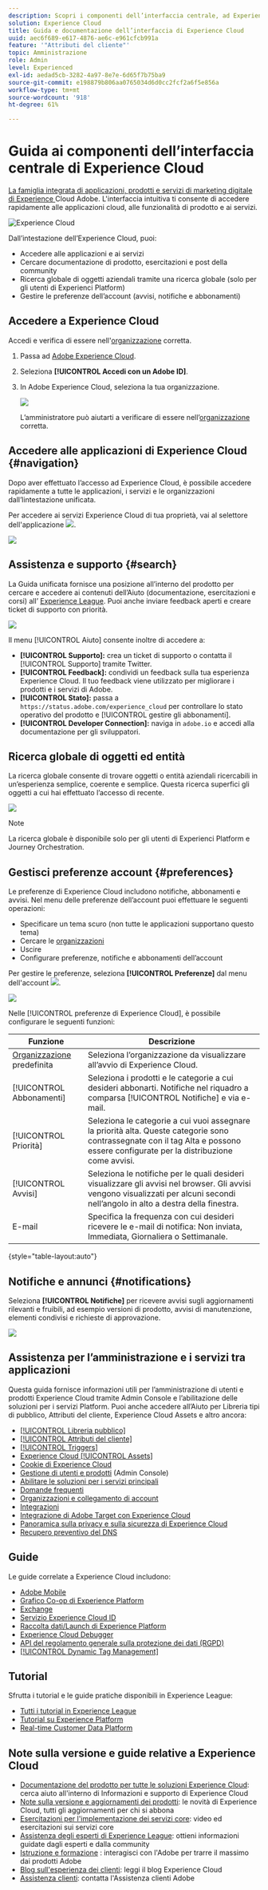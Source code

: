 ```yaml
---
description: Scopri i componenti dell’interfaccia centrale, ad Experience Cloud. Questa guida include l'amministrazione di utenti e prodotti nell'Admin Console, l'abilitazione di applicazioni per i servizi di Experience Cloud, e aiuto su Libreria tipi di pubblico, Attributi del cliente, Risorse di Experience Cloud e altro ancora.
solution: Experience Cloud
title: Guida e documentazione dell’interfaccia di Experience Cloud
uuid: aec6f689-e617-4876-ae6c-e961cfcb991a
feature: '"Attributi del cliente"'
topic: Amministrazione
role: Admin
level: Experienced
exl-id: aedad5cb-3282-4a97-8e7e-6d65f7b75ba9
source-git-commit: e198879b806aa0765034d6d0cc2fcf2a6f5e856a
workflow-type: tm+mt
source-wordcount: '918'
ht-degree: 61%

---
```


# Guida ai componenti dell’interfaccia centrale di Experience Cloud

[La famiglia integrata di applicazioni, prodotti e servizi di marketing digitale di Experience ](https://experience.adobe.com) Cloud Adobe. L&#39;interfaccia intuitiva ti consente di accedere rapidamente alle applicazioni cloud, alle funzionalità di prodotto e ai servizi.

![Experience Cloud](assets/landing.png)

Dall’intestazione dell’Experience Cloud, puoi:

* Accedere alle applicazioni e ai servizi
* Cercare documentazione di prodotto, esercitazioni e post della community
* Ricerca globale di oggetti aziendali tramite una ricerca globale (solo per gli utenti di Experienci Platform)
* Gestire le preferenze dell’account (avvisi, notifiche e abbonamenti)

## Accedere a Experience Cloud

Accedi e verifica di essere nell&#39;[organizzazione](organizations.md) corretta.

1. Passa ad [Adobe Experience Cloud](https://experience.adobe.com).
1. Seleziona **[!UICONTROL Accedi con un Adobe ID]**.
1. In Adobe Experience Cloud, seleziona la tua organizzazione.

   ![](assets/organizations-menu.png)

   L’amministratore può aiutarti a verificare di essere nell’[organizzazione](organizations.md) corretta.

## Accedere alle applicazioni di Experience Cloud {#navigation}

Dopo aver effettuato l’accesso ad Experience Cloud, è possibile accedere rapidamente a tutte le applicazioni, i servizi e le organizzazioni dall’lintestazione unificata.

Per accedere ai servizi Experience Cloud di tua proprietà, vai al selettore dell&#39;applicazione ![](assets/menu-icon.png).

![](assets/platform-core-services.png)

## Assistenza e supporto {#search}

La Guida unificata fornisce una posizione all’interno del prodotto per cercare e accedere ai contenuti dell’Aiuto (documentazione, esercitazioni e corsi) all’ [Experience League](https://experienceleague.adobe.com/?lang=it#home). Puoi anche inviare feedback aperti e creare ticket di supporto con priorità.

![](assets/search-menu.png)

Il menu [!UICONTROL Aiuto] consente inoltre di accedere a:

* **[!UICONTROL Supporto]:** crea un ticket di supporto o contatta il [!UICONTROL Supporto] tramite Twitter.
* **[!UICONTROL Feedback]:** condividi un feedback sulla tua esperienza Experience Cloud. Il tuo feedback viene utilizzato per migliorare i prodotti e i servizi di Adobe.
* **[!UICONTROL Stato]:** passa a `https://status.adobe.com/experience_cloud` per controllare lo stato operativo del prodotto e [!UICONTROL gestire gli abbonamenti].
* **[!UICONTROL Developer Connection]:** naviga in `adobe.io` e accedi alla documentazione per gli sviluppatori.

## Ricerca globale di oggetti ed entità

La ricerca globale consente di trovare oggetti o entità aziendali ricercabili in un’esperienza semplice, coerente e semplice. Questa ricerca superfici gli oggetti a cui hai effettuato l’accesso di recente.

![](assets/platform-search.png)

>[!NOTE]
>
>La ricerca globale è disponibile solo per gli utenti di Experienci Platform e Journey Orchestration.

## Gestisci preferenze account {#preferences}

Le preferenze di Experience Cloud includono notifiche, abbonamenti e avvisi. Nel menu delle preferenze dell’account puoi effettuare le seguenti operazioni:

* Specificare un tema scuro (non tutte le applicazioni supportano questo tema)
* Cercare le [organizzazioni](organizations.md)
* Uscire
* Configurare preferenze, notifiche e abbonamenti dell’account

Per gestire le preferenze, seleziona **[!UICONTROL Preferenze]** dal menu dell&#39;account ![](assets/preferences-icon-sm.png).

![](assets/preferences-page.png)

Nelle [!UICONTROL preferenze di Experience Cloud], è possibile configurare le seguenti funzioni:

| Funzione | Descrizione |
|--- |--- |
| [Organizzazione](organizations.md) predefinita | Seleziona l’organizzazione da visualizzare all’avvio di Experience Cloud. |
| [!UICONTROL Abbonamenti] | Seleziona i prodotti e le categorie a cui desideri abbonarti. Notifiche nel riquadro a comparsa [!UICONTROL Notifiche] e via e-mail. |
| [!UICONTROL Priorità] | Seleziona le categorie a cui vuoi assegnare la priorità alta. Queste categorie sono contrassegnate con il tag Alta e possono essere configurate per la distribuzione come avvisi. |
| [!UICONTROL Avvisi] | Seleziona le notifiche per le quali desideri visualizzare gli avvisi nel browser. Gli avvisi vengono visualizzati per alcuni secondi nell’angolo in alto a destra della finestra. |
| E-mail | Specifica la frequenza con cui desideri ricevere le e-mail di notifica: Non inviata, Immediata, Giornaliera o Settimanale. |

{style=&quot;table-layout:auto&quot;}

## Notifiche e annunci {#notifications}

Seleziona **[!UICONTROL Notifiche]** per ricevere avvisi sugli aggiornamenti rilevanti e fruibili, ad esempio versioni di prodotto, avvisi di manutenzione, elementi condivisi e richieste di approvazione.

![](assets/notifications-menu-small.png)

## Assistenza per l’amministrazione e i servizi tra applicazioni

Questa guida fornisce informazioni utili per l’amministrazione di utenti e prodotti Experience Cloud tramite Admin Console e l’abilitazione delle soluzioni per i servizi Platform. Puoi anche accedere all’Aiuto per Libreria tipi di pubblico, Attributi del cliente, Experience Cloud Assets e altro ancora:

* [[!UICONTROL Libreria pubblico]](audience-library.md)
* [[!UICONTROL Attributi del cliente]](attributes.md)
* [[!UICONTROL Triggers]](triggers.md)
* [Experience Cloud [!UICONTROL Assets]](experience-cloud-assets.md)
* [Cookie di Experience Cloud](cookies-privacy.md)
* [Gestione di utenti e prodotti](admin-getting-started.md) (Admin Console)
* [Abilitare le soluzioni per i servizi principali](core-services.md)
* [Domande frequenti](admin-getting-started.md)
* [Organizzazioni e collegamento di account](organizations.md)
* [Integrazioni](marketing-cloud-integrations.md)
* [Integrazione di Adobe Target con Experience Cloud](https://experienceleague.adobe.com/docs/target/using/integrate/a4t/a4t.html?lang=it)
* [Panoramica sulla privacy e sulla sicurezza di Experience Cloud](assets/Adobe-Marketing-Cloud-Privacy-and-Security-Overview.pdf)
* [Recupero preventivo del DNS](admin-getting-started.md#concept_6BC8C6856E3644F8956D7AD0A96383B7)

## Guide

Le guide correlate a Experience Cloud includono:

* [Adobe Mobile](https://experienceleague.adobe.com/docs/mobile-services/using/home.html?lang=it)
* [Grafico Co-op di Experience Platform](https://experienceleague.adobe.com/docs/device-co-op/using/home.html?lang=en)
* [Exchange](https://exchange.adobe.com/experiencecloud)
* [Servizio Experience Cloud ID](https://experienceleague.adobe.com/docs/id-service/using/home.html?lang=it)
* [Raccolta dati/Launch di Experience Platform](https://experienceleague.adobe.com/docs/launch.html?lang=en)
* [Experience Cloud Debugger](https://experienceleague.adobe.com/docs/debugger/using/experience-cloud-debugger.html?lang=en)
* [API del regolamento generale sulla protezione dei dati (RGPD)](https://www.adobe.io/apis/experiencecloud/gdpr.html)
* [[!UICONTROL Dynamic Tag Management]](https://experienceleague.adobe.com/docs/dtm/using/dtm-home.html?lang=it)

## Tutorial

Sfrutta i tutorial e le guide pratiche disponibili in Experience League:

* [Tutti i tutorial in Experience League](https://experienceleague.adobe.com/?lang=it#quick-how-tos)
* [Tutorial su Experience Platform](https://experienceleague.adobe.com/docs/launch-learn/tutorials/overview.html?lang=en)
* [Real-time Customer Data Platform](https://experienceleague.adobe.com/docs/platform-learn/tutorials/application-services/rtcdp/understanding-the-real-time-customer-data-platform.html?lang=en)

## Note sulla versione e guide relative a Experience Cloud

* [Documentazione del prodotto per tutte le soluzioni Experience Cloud](https://experienceleague.adobe.com/docs/home.html?lang=it): cerca aiuto all&#39;interno di Informazioni e supporto di Experience Cloud
* [Note sulla versione e aggiornamenti dei prodotti](https://experienceleague.adobe.com/docs/release-notes/experience-cloud/current.html?lang=it): le novità di Experience Cloud, tutti gli aggiornamenti per chi si abbona
* [Esercitazioni per l&#39;implementazione dei servizi core](https://experienceleague.adobe.com/docs/launch-learn/tutorials/overview.html?lang=en): video ed esercitazioni sui servizi core
* [Assistenza degli esperti di Experience League](https://experienceleague.adobe.com/?lang=it): ottieni informazioni guidate dagli esperti e dalla community
* [Istruzione e formazione](https://helpx.adobe.com/it/learning.html?promoid=KAUDK) : interagisci con l&#39;Adobe per trarre il massimo dai prodotti Adobe
* [Blog sull&#39;esperienza dei clienti](https://blog.adobe.com/en/topics/digital-transformation.html): leggi il blog Experience Cloud
* [Assistenza clienti](https://experienceleague.adobe.com/?support-solution=General&amp;lang=it#support): contatta l&#39;Assistenza clienti Adobe
